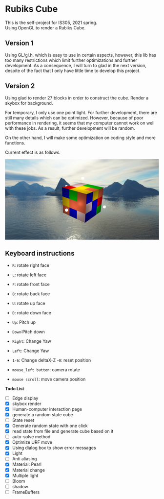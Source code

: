 # Rubiks Cube 
This is the self-project for IS305, 2021 spring.  
Using OpenGL to render a Rubiks Cube.

## Version 1
Using GL/gl.h, which is easy to use in certain aspects, however, this lib has too many restrictions which limit further optimizations and further development. As a consequence, 
I will turn to glad in the next version, despite of the fact that I only have little time to develop this project.

## Version 2
Using glad to render 27 blocks in order to construct the cube. Render a skybox for background.  

For temporary, I only use one point light. For further development, there are still many details which can be optimized. However, because of poor performance in rendering, it seems that my computer cannot work on well with these jobs. As a result, further development will be random. 

On the other hand, I will make some optimization on coding style and more functions.

Current effect is as follows.

![avatar](./pic.jpg)

## Keyboard instructions
- `R`: rotate right face
- `L`: rotate left face
- `F`: rotate front face
- `B`: rotate back face
- `U`: rotate up face
- `D`: rotate down face

- `Up`: Pitch up
- `Down`:Pitch down
- `Right`: Change Yaw
- `Left`: Change Yaw

- `1-6`: Change deltaX-Z
-`0`: reset position

- `mouse_left button`: camera rotate
- `mouse scroll`: move camera position

**Todo List**  
- [ ] Edge display
- [x] skybox render 
- [x] Human-computer interaction page
- [x] generate a random state cube
- [ ] State reset
- [x] Generate random state with one click
- [x] read state from file and generate cube based on it
- [ ] auto-solve method
- [x] Optimize URF move
- [x] Using dialog box to show error messages
- [x] Light
- [ ] Anti aliasing
- [x] Material: Pearl
- [x] Material change
- [x] Multiple light
- [ ] Bloom
- [ ] shadow
- [ ] FrameBuffers
